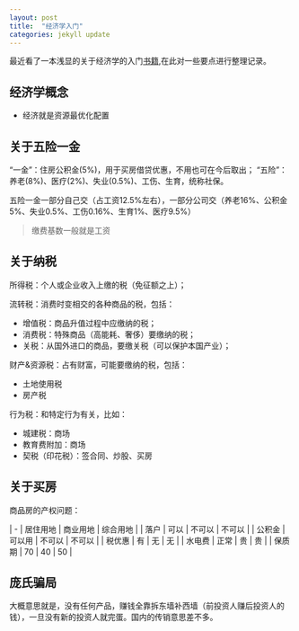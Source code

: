 ```yaml
---
layout: post
title:  "经济学入门"
categories: jekyll update
---
```


最近看了一本浅显的关于经济学的入门[书籍](https://book.douban.com/subject/34800351/),在此对一些要点进行整理记录。

## 经济学概念

- 经济就是资源最优化配置

## 关于五险一金

“一金”：住房公积金(5%)，用于买房借贷优惠，不用也可在今后取出；
“五险”：养老(8%)、医疗(2%)、失业(0.5%)、工伤、生育，统称社保。

五险一金一部分自己交（占工资12.5%左右），一部分公司交（养老16%、公积金5%、失业0.5%、工伤0.16%、生育1%、医疗9.5%）
> 缴费基数一般就是工资

## 关于纳税

所得税：个人或企业收入上缴的税（免征额之上）；

流转税：消费时变相交的各种商品的税，包括：
- 增值税：商品升值过程中应缴纳的税；
- 消费税：特殊商品（高能耗、奢侈）要缴纳的税；
- 关税：从国外进口的商品，要缴关税（可以保护本国产业）；
 
财产&资源税：占有财富，可能要缴纳的税，包括：
- 土地使用税
- 房产税

行为税：和特定行为有关，比如：
- 城建税：商场
- 教育费附加：商场
- 契税（印花税）：签合同、炒股、买房

## 关于买房

商品房的产权问题：

| -      | 居住用地 | 商业用地 | 综合用地 |
| 落户   | 可以     | 不可以   | 不可以   |
| 公积金 | 可以用   | 不可以   | 不可以   |
| 税优惠 | 有       | 无       | 无       |
| 水电费 | 正常     | 贵       | 贵       |
| 保质期 | 70       | 40       | 50       |

## 庞氏骗局

大概意思就是，没有任何产品，赚钱全靠拆东墙补西墙（前投资人赚后投资人的钱），一旦没有新的投资人就完蛋。国内的传销意思差不多。
